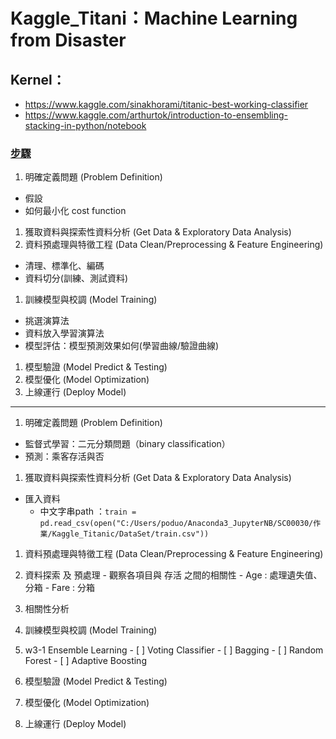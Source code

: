 # Kaggle_Titani：Machine Learning from Disaster

## Kernel：
- https://www.kaggle.com/sinakhorami/titanic-best-working-classifier
- https://www.kaggle.com/arthurtok/introduction-to-ensembling-stacking-in-python/notebook

### [步驟](http://happycoder.org/2017/10/14/python-data-science-and-machine-learning-scikit-learn-basic-tutorial/)
 1. 明確定義問題 (Problem Definition)
   - 假設
   - 如何最小化 cost function
 1. 獲取資料與探索性資料分析 (Get Data & Exploratory Data Analysis)
 1. 資料預處理與特徵工程 (Data Clean/Preprocessing & Feature Engineering)
   - 清理、標準化、編碼
   - 資料切分(訓練、測試資料)
 1. 訓練模型與校調 (Model Training)
   - 挑選演算法
   - 資料放入學習演算法
   - 模型評估：模型預測效果如何(學習曲線/驗證曲線)
 1. 模型驗證 (Model Predict & Testing)
 1. 模型優化 (Model Optimization)
 1. 上線運行 (Deploy Model)

---

1. 明確定義問題 (Problem Definition)
  - 監督式學習：二元分類問題（binary classification）
  - 預測：乘客存活與否
 
1. 獲取資料與探索性資料分析 (Get Data & Exploratory Data Analysis)
  - 匯入資料
    - 中文字串path ：`train = pd.read_csv(open("C:/Users/poduo/Anaconda3_JupyterNB/SC00030/作業/Kaggle_Titanic/DataSet/train.csv"))`

  
1. 資料預處理與特徵工程 (Data Clean/Preprocessing & Feature Engineering)
  1. 資料探索 及 預處理
    - 觀察各項目與 存活 之間的相關性
    - Age : 處理遺失值、分箱
    - Fare : 分箱
  
  1. 相關性分析
 
1. 訓練模型與校調 (Model Training)
  1. w3-1 Ensemble Learning
    - [ ] Voting Classifier
    - [ ] Bagging
    - [ ] Random Forest
    - [ ] Adaptive Boosting

1. 模型驗證 (Model Predict & Testing)
1. 模型優化 (Model Optimization)
1. 上線運行 (Deploy Model)

 